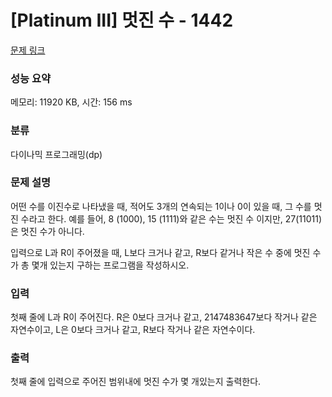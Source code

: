 # [Platinum III] 멋진 수 - 1442 

[문제 링크](https://www.acmicpc.net/problem/1442) 

### 성능 요약

메모리: 11920 KB, 시간: 156 ms

### 분류

다이나믹 프로그래밍(dp)

### 문제 설명

<p>어떤 수를 이진수로 나타냈을 때, 적어도 3개의 연속되는 1이나 0이 있을 때, 그 수를 멋진 수라고 한다. 예를 들어, 8 (1000), 15 (1111)와 같은 수는 멋진 수 이지만, 27(11011)은 멋진 수가 아니다.</p>

<p>입력으로 L과 R이 주어졌을 때, L보다 크거나 같고, R보다 같거나 작은 수 중에 멋진 수가 총 몇개 있는지 구하는 프로그램을 작성하시오.</p>

### 입력 

 <p>첫째 줄에 L과 R이 주어진다. R은 0보다 크거나 같고, 2147483647보다 작거나 같은 자연수이고, L은 0보다 크거나 같고, R보다 작거나 같은 자연수이다.</p>

### 출력 

 <p>첫째 줄에 입력으로 주어진 범위내에 멋진 수가 몇 개있는지 출력한다.</p>

